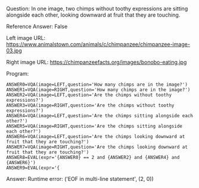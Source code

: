 Question: In one image, two chimps without toothy expressions are sitting alongside each other, looking downward at fruit that they are touching.

Reference Answer: False

Left image URL: https://www.animalstown.com/animals/c/chimpanzee/chimpanzee-image-03.jpg

Right image URL: https://chimpanzeefacts.org/images/bonobo-eating.jpg

Program:

```
ANSWER0=VQA(image=LEFT,question='How many chimps are in the image?')
ANSWER1=VQA(image=RIGHT,question='How many chimps are in the image?')
ANSWER2=VQA(image=LEFT,question='Are the chimps without toothy expressions?')
ANSWER3=VQA(image=RIGHT,question='Are the chimps without toothy expressions?')
ANSWER4=VQA(image=LEFT,question='Are the chimps sitting alongside each other?')
ANSWER5=VQA(image=RIGHT,question='Are the chimps sitting alongside each other?')
ANSWER6=VQA(image=LEFT,question='Are the chimps looking downward at fruit that they are touching?')
ANSWER7=VQA(image=RIGHT,question='Are the chimps looking downward at fruit that they are touching?')
ANSWER8=EVAL(expr='{ANSWER0} == 2 and {ANSWER2} and {ANSWER4} and {ANSWER6}')
ANSWER9=EVAL(expr='{
```
Answer: Runtime error: ('EOF in multi-line statement', (2, 0))

